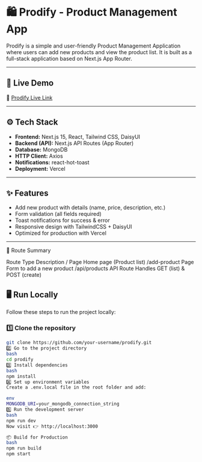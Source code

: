 # 🛍️ Prodify - Product Management App

Prodify is a simple and user-friendly Product Management Application where users can add new products and view the product list. It is built as a full-stack application based on Next.js App Router.

---

## 🚀 Live Demo  
🔗 [Prodify Live Link](https://prodify-project.vercel.app/)

---

## ⚙️ Tech Stack

- **Frontend:** Next.js 15, React, Tailwind CSS, DaisyUI  
- **Backend (API):** Next.js API Routes (App Router)  
- **Database:** MongoDB  
- **HTTP Client:** Axios  
- **Notifications:** react-hot-toast  
- **Deployment:** Vercel  

---

## ✨ Features

- Add new product with details (name, price, description, etc.)
- Form validation (all fields required)
- Toast notifications for success & error
- Responsive design with TailwindCSS + DaisyUI
- Optimized for production with Vercel

---
📍 Route Summary

Route	Type	Description
/	Page	Home page (Product list)
/add-product	Page	Form to add a new product
/api/products	API Route	Handles GET (list) & POST (create)

## 🖥️ Run Locally

Follow these steps to run the project locally:

### 1️⃣ Clone the repository
```bash
git clone https://github.com/your-username/prodify.git
2️⃣ Go to the project directory
bash
cd prodify
3️⃣ Install dependencies
bash
npm install
4️⃣ Set up environment variables
Create a .env.local file in the root folder and add:

env
MONGODB_URI=your_mongodb_connection_string
5️⃣ Run the development server
bash
npm run dev
Now visit 👉 http://localhost:3000

📦 Build for Production
bash
npm run build
npm start
